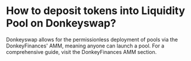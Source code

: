 # How to deposit tokens into Liquidity Pool on Donkeyswap?

Donkeyswap allows for the permissionless deployment of pools via the DonkeyFinances' AMM, meaning anyone can launch a pool. For a comprehensive guide, visit the DonkeyFinances AMM section.
